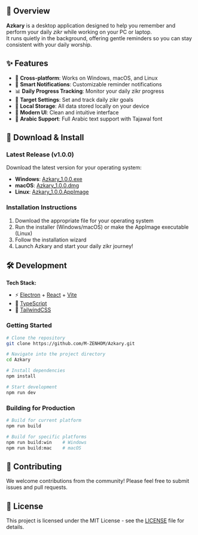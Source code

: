 ## 👀 Overview

**Azkary** is a desktop application designed to help you remember and perform your daily _zikr_ while working on your PC or laptop.  
It runs quietly in the background, offering gentle reminders so you can stay consistent with your daily worship.

## ✨ Features

- 📱 **Cross-platform**: Works on Windows, macOS, and Linux
- 🔔 **Smart Notifications**: Customizable reminder notifications
- 📊 **Daily Progress Tracking**: Monitor your daily zikr progress
- 🎯 **Target Settings**: Set and track daily zikr goals
- 💾 **Local Storage**: All data stored locally on your device
- 🎨 **Modern UI**: Clean and intuitive interface
- 🌙 **Arabic Support**: Full Arabic text support with Tajawal font

## 🚀 Download & Install

### Latest Release (v1.0.0)

Download the latest version for your operating system:

- **Windows**: [Azkary_1.0.0.exe](https://github.com/M-ZENHOM/Azkary/releases/latest/download/Azkary_1.0.0.exe)
- **macOS**: [Azkary_1.0.0.dmg](https://github.com/M-ZENHOM/Azkary/releases/latest/download/Azkary_1.0.0.dmg)
- **Linux**: [Azkary_1.0.0.AppImage](https://github.com/M-ZENHOM/Azkary/releases/latest/download/Azkary_1.0.0.AppImage)

### Installation Instructions

1. Download the appropriate file for your operating system
2. Run the installer (Windows/macOS) or make the AppImage executable (Linux)
3. Follow the installation wizard
4. Launch Azkary and start your daily zikr journey!

## 🛠️ Development

**Tech Stack:**

- ⚡ [Electron](https://www.electronjs.org/) + [React](https://reactjs.org/) + [Vite](https://vitejs.dev/)
- 📜 [TypeScript](https://www.typescriptlang.org/)
- 🎨 [TailwindCSS](https://tailwindcss.com/)

### Getting Started

```bash
# Clone the repository
git clone https://github.com/M-ZENHOM/Azkary.git

# Navigate into the project directory
cd Azkary

# Install dependencies
npm install

# Start development
npm run dev
```

### Building for Production

```bash
# Build for current platform
npm run build

# Build for specific platforms
npm run build:win    # Windows
npm run build:mac    # macOS
```

## 🛫 Contributing

We welcome contributions from the community! Please feel free to submit issues and pull requests.

## 📄 License

This project is licensed under the MIT License - see the [LICENSE](LICENSE) file for details.
